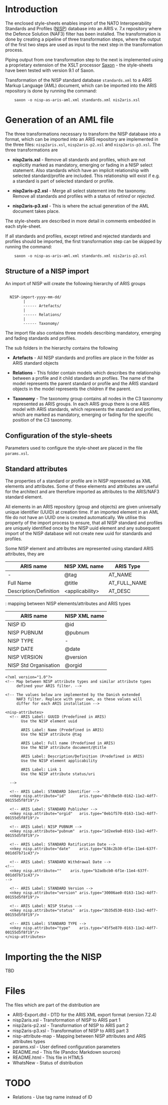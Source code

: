 <!--
% Importing NISP into an ARIS/NAF3 architecture repository
% Jens Stavnstrup \<stavnstrup@mil.dk\>
% 29. January 2015
-->

# Introduction

The enclosed style-sheets enables import of the NATO Interoperability
Standards and Profiles ([NISP]) database into an ARIS v. 7.x repository
where the Defence Solution (NAF3) filter has been installed. The
transformation is done by creating a pipeline of three transformation
steps, where the output of the first two steps are used as input to
the next step in the transformation process.

Piping output from one transformation step to the next is implemented
using a proprietary extension of the XSLT processor [Saxon] - the
style-sheets have been tested with version 9.1 of Saxon.

Transformation of the NISP standard database `standards.xml` to a ARIS
Markup Language (AML) document, which can be imported into the ARIS
repository is done by running the command:

~~~ {.bash}
    saxon -o nisp-as-aris-aml.xml standards.xml nis2aris.xsl
~~~


# Generation of an AML file

The three transformations necessary to transform the NISP database into
a format, which can be imported into an ARIS repository are implemented
in the three files: `nisp2aris.xsl`, `nisp2aris-p2.xsl` and
`nisp2aris-p3.xsl`. The three transformations are

* **nisp2aris.xsl** - Remove all standards and profiles, which are not
  explicitly marked as mandatory, emerging or fading in a NISP select
  statement. Also standards which have an implicit relationship with
  selected standard/profile are included. This relationship will exist
  if e.g. a standard is part of selected standard or profile.

* **nisp2aris-p2.xsl** - Merge all select statement into the
    taxonomy. Remove all standards and profiles with a status of
    *retired* or *rejected*.

* **nisp2aris-p3.xsl** - This is where the actual generation of the
    AML document takes place.


The style-sheets are described in more detail in comments embedded in each style-sheet.

If all standards and profiles, except retired and rejected standards
and profiles should be imported, the first transformation step can be
skipped by running the command:


~~~ {.bash}
    saxon -o nisp-as-aris-aml.xml standards.xml nis2aris-p2.xsl
~~~


## Structure of a NISP import

An import of NISP will create the following hierarchy of ARIS groups

~~~

  NISP-import-yyyy-mm-dd/
        |
        ------ Artefacts/
        |
        ------ Relations/
        |
        ------ Taxonomy/

~~~


The import file also contains three models describing mandatory, emerging and fading standards and profiles.


The sub folders in the hierarchy contains the following 


* **Artefacts** - All NISP standards and profiles are place in the folder as ARIS standard objects 

* **Relations** - This folder contain models which describes the
  relationship between a profile and it child standards an
  profiles. The name of the model represents the parent standard or
  profile and the ARIS standard objects in the model represents the
  children if the parent.


* **Taxonomy** - The taxonomy group contains all nodes in the C3
  taxonomy represented as ARIS groups. In each ARIS group there is one
  ARIS model with ARIS standards, which represents the standard and
  profiles, which are marked as mandatory, emerging or fading for the
  specific position of the C3 taxonomy.


## Configuration of the style-sheets

Parameters used to configure the style-sheet are placed in the
file `params.xsl`.


## Standard attributes

The properties of a standard or profile are in NISP represented as XML
elements and attributes. Some of these elements and attributes are
useful for the architect and are therefore imported as attributes to the
ARIS/NAF3 standard element.


All elements in an ARIS repository (group and objects) are given
universally unique identifier (UUID) at creation time.  If an imported
element in an AML file do not have an UUID one is created
automatically. We utilise this property of the import process to
ensure, that all NISP standard and profiles are uniquely identified
once by the NISP uuid element and any subsequent import of the NISP
database will not create new uuid for standards and profiles.


Some NISP element and attributes are represented using standard ARIS
attributes, they are

| ARIS name | NISP XML name | ARIS Type | 
|-----------|---------------|-----------|
| - | @tag | AT_NAME |
| Full Name | @title | AT_FULL_NAME |
| Description/Definition | \<applicability\> | AT_DESC |

: mapping between NISP elements/attributes and ARIS types 





| ARIS name | NISP XML name |
|-----------|---------------|
| NISP ID | @id |
| NISP PUBNUM | @pubnum |
| NISP TYPE | - |
| NISP DATE | @date |
| NISP VERSION | @version |
| NISP Std Organisation | @orgid |



~~~ {.xml}
<?xml version="1.0"?>
<!-- Map between NISP attribute types and similar attribute types
     defined your ARIS filter. -->

<!-- The values below are implemented by the Danish extended 
     NAF3 filter. Replace with your own, as these values will
     differ for each ARIS installation -->
 
<nisp-attributes>
  <!-- ARIS Label: GUUID (Predefined in ARIS)
       Use the NISP element uuid 

       ARIS Label: Name (Predefined in ARIS)
       Use the NISP attribute @tag

       ARIS Label: Full name (Predefined in ARIS)
       Use the NISP attribute document/@title
  
       ARIS Label: Description/Definition (Predefined in ARIS)
       Use the NISP element applicability

       ARIS Label: Link 1
       Use the NISP attribute status/uri

  -->

  <!-- ARIS Label: STANDARD Identifier -->
  <nkey nisp.attribute="id"      aris.type="db7dbe50-0162-11e2-4df7-00155d5f8f19"/>
  
  <!-- ARIS Label: STANDARD Publisher -->
  <nkey nisp.attribute="orgid"   aris.type="0eb1f570-0163-11e2-4df7-00155d5f8f19"/>

  <!-- ARIS Label: NISP PUBNUM -->
  <nkey nisp.attribute="pubnum"  aris.type="1d2ee9a0-0163-11e2-4df7-00155d5f8f19"/>

  <!-- ARIS Label: STANDARD Ratification Date -->
  <nkey nisp.attribute="date"    aris.type="638c2b30-6f1e-11e4-637f-001dd7b71c43"/>

  <!-- ARIS Label: STANDARD Withdrawal Date -->
<!--  
  <nkey nisp.attribute=""    aris.type="b2adbcb0-6f1e-11e4-637f-001dd7b71c43"/>
-->

  <!-- ARIS Label: STANDARD Version -->
  <nkey nisp.attribute="version" aris.type="30006ae0-0163-11e2-4df7-00155d5f8f19"/>

  <!-- ARIS Label: NISP Status -->
  <nkey nisp.attribute="status"  aris.type="3b35d530-0163-11e2-4df7-00155d5f8f19"/>

  <!-- ARIS Label: STANDARD TYPE -->
  <nkey nisp.attribute="type"    aris.type="45f5e870-0163-11e2-4df7-00155d5f8f19"/>
</nisp-attributes>
~~~



# Importing the the NISP

TBD

# Files

The files which are part of the distribution are

* ARIS-Export.dtd - DTD for the ARIS XML export format (version 7.2.4)
* nisp2aris.xsl - Transformation of NISP to ARIS part 1
* nisp2aris-p2.xsl - Transformation of NISP to ARIS part 2
* nisp2aris-p3.xsl - Transformation of NISP to ARIS part 3
* nisp-attribute-map - Mapping between NISP attributes and ARIS attributes types
* params.xsl - User defined configuration parameters
* README.md - This file (Pandoc Markdown sources)
* README.html - This file in HTML5
* WhatsNew - Status of distribution


# TODO

* Relations - Use tag name instead of ID




[NISP]: https://nhqc3s.hq.nato.int/Apps/Architecture/NISP/
[Saxon]: http://saxon.sourceforge.net/
[ARIS]: http://www.softwareag.com/corporate/products/aris/

